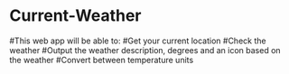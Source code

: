 # Current-Weather

#This web app will be able to:
  #Get your current location
  #Check the weather
  #Output the weather description, degrees and an icon based on the weather
  #Convert between temperature units

